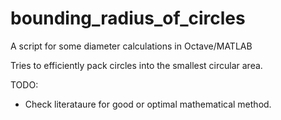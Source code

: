 # bounding_radius_of_circles
A script for some diameter calculations in Octave/MATLAB

Tries to efficiently pack circles into the smallest circular area.

TODO:
  - Check literataure for good or optimal mathematical method.
